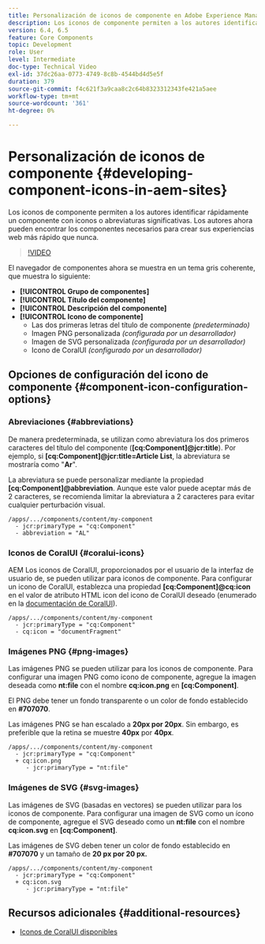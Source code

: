```yaml
---
title: Personalización de iconos de componente en Adobe Experience Manager Sites
description: Los iconos de componente permiten a los autores identificar rápidamente un componente con iconos o abreviaturas significativas. Los autores ahora pueden encontrar los componentes necesarios para crear sus experiencias web más rápido que nunca.
version: 6.4, 6.5
feature: Core Components
topic: Development
role: User
level: Intermediate
doc-type: Technical Video
exl-id: 37dc26aa-0773-4749-8c8b-4544bd4d5e5f
duration: 379
source-git-commit: f4c621f3a9caa8c2c64b8323312343fe421a5aee
workflow-type: tm+mt
source-wordcount: '361'
ht-degree: 0%

---
```


# Personalización de iconos de componente {#developing-component-icons-in-aem-sites}

Los iconos de componente permiten a los autores identificar rápidamente un componente con iconos o abreviaturas significativas. Los autores ahora pueden encontrar los componentes necesarios para crear sus experiencias web más rápido que nunca.

>[!VIDEO](https://video.tv.adobe.com/v/16778?quality=12&learn=on)

El navegador de componentes ahora se muestra en un tema gris coherente, que muestra lo siguiente:

* **[!UICONTROL Grupo de componentes]**
* **[!UICONTROL Título del componente]**
* **[!UICONTROL Descripción del componente]**
* **[!UICONTROL Icono de componente]**
   * Las dos primeras letras del título de componente *(predeterminado)*
   * Imagen PNG personalizada *(configurada por un desarrollador)*
   * Imagen de SVG personalizada *(configurada por un desarrollador)*
   * Icono de CoralUI *(configurado por un desarrollador)*

## Opciones de configuración del icono de componente {#component-icon-configuration-options}

### Abreviaciones {#abbreviations}

De manera predeterminada, se utilizan como abreviatura los dos primeros caracteres del título del componente (**[cq:Component]@jcr:title**). Por ejemplo, si **[cq:Component]@jcr:title=Article List**, la abreviatura se mostraría como &quot;**Ar**&quot;.

La abreviatura se puede personalizar mediante la propiedad **[cq:Component]@abbreviation**. Aunque este valor puede aceptar más de 2 caracteres, se recomienda limitar la abreviatura a 2 caracteres para evitar cualquier perturbación visual.

```plain
/apps/.../components/content/my-component
  - jcr:primaryType = "cq:Component"
  - abbreviation = "AL"
```

### Iconos de CoralUI {#coralui-icons}

AEM Los iconos de CoralUI, proporcionados por el usuario de la interfaz de usuario de, se pueden utilizar para iconos de componente. Para configurar un icono de CoralUI, establezca una propiedad **[cq:Component]@cq:icon** en el valor de atributo HTML icon del icono de CoralUI deseado (enumerado en la [documentación de CoralUI](https://helpx.adobe.com/experience-manager/6-5/sites/developing/using/reference-materials/coral-ui/coralui3/Coral.Icon.html)).

```plain
/apps/.../components/content/my-component
  - jcr:primaryType = "cq:Component"
  - cq:icon = "documentFragment"
```

### Imágenes PNG {#png-images}

Las imágenes PNG se pueden utilizar para los iconos de componente. Para configurar una imagen PNG como icono de componente, agregue la imagen deseada como **nt:file** con el nombre **cq:icon.png** en **[cq:Component]**.

El PNG debe tener un fondo transparente o un color de fondo establecido en **#707070**.

Las imágenes PNG se han escalado a **20px por 20px**. Sin embargo, es preferible que la retina se muestre **40px** por **40px**.

```plain
/apps/.../components/content/my-component
  - jcr:primaryType = "cq:Component"
  + cq:icon.png
     - jcr:primaryType = "nt:file"
```

### Imágenes de SVG {#svg-images}

Las imágenes de SVG (basadas en vectores) se pueden utilizar para los iconos de componente. Para configurar una imagen de SVG como un ícono de componente, agregue el SVG deseado como un **nt:file** con el nombre **cq:icon.svg** en **[cq:Component]**.

Las imágenes de SVG deben tener un color de fondo establecido en **#707070** y un tamaño de **20 px por 20 px.**

```plain
/apps/.../components/content/my-component
  - jcr:primaryType = "cq:Component"
  + cq:icon.svg
     - jcr:primaryType = "nt:file"
```

## Recursos adicionales {#additional-resources}

* [Iconos de CoralUI disponibles](https://helpx.adobe.com/experience-manager/6-5/sites/developing/using/reference-materials/coral-ui/coralui3/Coral.Icon.html)
